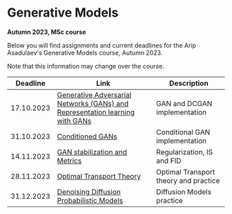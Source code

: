 # Generative Models
**Autumn 2023, MSc course**

Below you will find assignments and current deadlines for the Arip Asadulaev's Generative Models course, Autumn 2023. 

Note that this information may change over the course.

Deadline | Link | Description|
---------|------|-----------|
17.10.2023 | [Generative Adversarial Networks (GANs) and Representation learning with GANs](https://github.com/RostislavKorst/Generative-Models-2023/blob/main/Assignment%201/1_gan_dcgan.ipynb)| GAN and DCGAN implementation
31.10.2023 | [Conditioned GANs](https://github.com/RostislavKorst/Generative-Models-2023/blob/main/Assignment%202/2_mnist_cgan.ipynb) | Conditional GAN implementation
14.11.2023 | [GAN stabilization and Metrics](https://github.com/RostislavKorst/Generative-Models-2023/blob/main/Assignment%203/3_tricks_metrics.ipynb) | Regularization, IS and FID
28.11.2023 | [Optimal Transport Theory](https://github.com/RostislavKorst/Generative-Models-2023/blob/main/Assignment%204/4_ot_theory.ipynb) | Optimal Transport theory and practice
31.12.2023 | [Denoising Diffusion Probabilistic Models](https://github.com/RostislavKorst/Generative-Models-2023/blob/main/Assignment%205/5_ddpm.ipynb) | Diffusion Models practice

